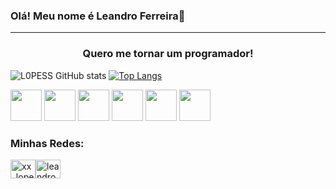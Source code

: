 ### Olá! Meu nome é Leandro Ferreira👋
---
<h3 align="center">Quero me tornar um programador!</h3>

![L0PESS GitHub stats](https://github-readme-stats.vercel.app/api?username=L0PESS&theme=gotham&show_icons=true)
[![Top Langs](https://github-readme-stats.vercel.app/api/top-langs/?username=L0PESS&layout=compact&theme=gotham&langs_count=20)](https://github.com/anuraghazra/github-readme-stats)
<p align="left">   
    <img width="50px" src="https://cdn.jsdelivr.net/gh/devicons/devicon@latest/icons/html5/html5-original.svg" />
    <img width="50px" src="https://cdn.jsdelivr.net/gh/devicons/devicon@latest/icons/css3/css3-original.svg" />
    <img width="50px" src="https://cdn.jsdelivr.net/gh/devicons/devicon@latest/icons/javascript/javascript-original.svg" />
    <img width="50px" src="https://cdn.jsdelivr.net/gh/devicons/devicon@latest/icons/git/git-original.svg" />
    <img width="50px" src="https://cdn.jsdelivr.net/gh/devicons/devicon@latest/icons/vscode/vscode-original.svg" />
    <img width="50px" src="https://cdn.jsdelivr.net/gh/devicons/devicon@latest/icons/figma/figma-original.svg" />
    
</p>
<h3 align="left">Minhas Redes:</h3>
<p align="left">
<a href="https://instagram.com/xx_lopess" target="blank"><img align="center" src="https://raw.githubusercontent.com/rahuldkjain/github-profile-readme-generator/master/src/images/icons/Social/instagram.svg" alt="xx_lopess" height="30" width="40" /></a><a href="https://www.linkedin.com/in/leandro-ferreira-50b0a9245/" target="blank"><img align="center" src="https://raw.githubusercontent.com/rahuldkjain/github-profile-readme-generator/master/src/images/icons/Social/linked-in-alt.svg" alt="leandro ferreira" height="30" width="40" /></a>
</p>




<!--
**L0PESS/L0PESS** is a ✨ _special_ ✨ repository because its `README.md` (this file) appears on your GitHub profile.

Here are some ideas to get you started:

- 🔭 I’m currently working on ...
- 🌱 I’m currently learning ...
- 👯 I’m looking to collaborate on ...
- 🤔 I’m looking for help with ...
- 💬 Ask me about ...
- 📫 How to reach me: ...
- 😄 Pronouns: ...
- ⚡ Fun fact: ...
-->
